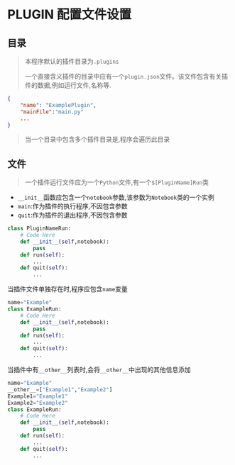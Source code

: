 # PLUGIN 配置文件设置

## 目录
>
> 本程序默认的插件目录为`.plugins`
>
>一个直接含义插件的目录中应有一个`plugin.json`文件。该文件包含有关插件的数据,例如运行文件,名称等.
>
```plugin.json
{
    "name": "ExamplePlugin",
    "mainFile":"main.py"
    ...
}
```
>
>当一个目录中包含多个插件目录是,程序会遍历此目录
>
## 文件
>
>一个插件运行文件应为一个`Python`文件,有一个`$[PluginName]Run`类

- `__init__`函数应包含一个`notebook`参数,该参数为`Notebook`类的一个实例
- `main`:作为插件的执行程序,不因包含参数
- `quit`:作为插件的退出程序,不因包含参数

``` Python
class PluginNameRun:
    # Code Here
    def __init__(self,notebook):
        pass
    def run(self):
        ...
    def quit(self):
        ...
```

当插件文件单独存在时,程序应包含`name`变量

``` Python
name="Example"
class ExampleRun:
    # Code Here
    def __init__(self,notebook):
        pass
    def run(self):
        ...
    def quit(self):
        ...
```

当插件中有`__other__`列表时,会将`__other__`中出现的其他信息添加

``` Python
name="Example"
__other__=["Example1","Example2"]
Example1="Example1"
Example2="Example2"
class ExampleRun:
    # Code Here
    def __init__(self,notebook):
        pass
    def run(self):
        ...
    def quit(self):
        ...
```
